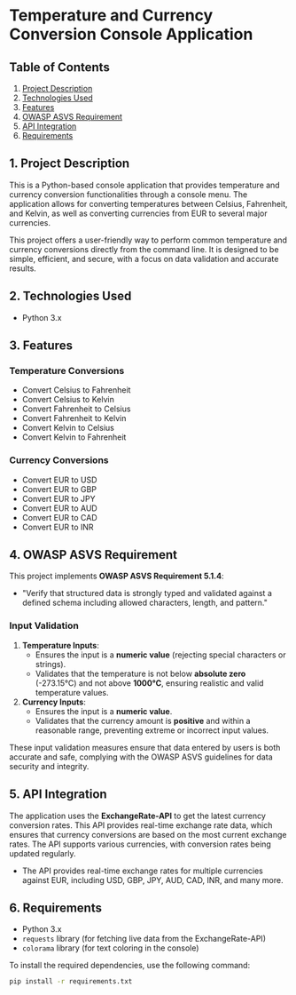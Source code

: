#   Temperature and Currency Conversion Console Application

##   Table of Contents

1.  [Project Description](#project-description)
2.  [Technologies Used](#technologies-used)
3.  [Features](#features)
4.  [OWASP ASVS Requirement](#owasp-asvs-requirement)
5.  [API Integration](#api-integration)
6.  [Requirements](#requirements)

##   1. Project Description

This is a Python-based console application that provides temperature and currency conversion functionalities through a console menu. The application allows for converting temperatures between Celsius, Fahrenheit, and Kelvin, as well as converting currencies from EUR to several major currencies.

This project offers a user-friendly way to perform common temperature and currency conversions directly from the command line. It is designed to be simple, efficient, and secure, with a focus on data validation and accurate results.

##   2. Technologies Used

* Python 3.x

##   3. Features

###   Temperature Conversions

* Convert Celsius to Fahrenheit
* Convert Celsius to Kelvin
* Convert Fahrenheit to Celsius
* Convert Fahrenheit to Kelvin
* Convert Kelvin to Celsius
* Convert Kelvin to Fahrenheit

###   Currency Conversions

* Convert EUR to USD
* Convert EUR to GBP
* Convert EUR to JPY
* Convert EUR to AUD
* Convert EUR to CAD
* Convert EUR to INR

##   4. OWASP ASVS Requirement

This project implements **OWASP ASVS Requirement 5.1.4**:

* "Verify that structured data is strongly typed and validated against a defined schema including allowed characters, length, and pattern."

###   Input Validation

1.  **Temperature Inputs**:
    * Ensures the input is a **numeric value** (rejecting special characters or strings).
    * Validates that the temperature is not below **absolute zero** (-273.15°C) and not above **1000°C**, ensuring realistic and valid temperature values.
2.  **Currency Inputs**:
    * Ensures the input is a **numeric value**.
    * Validates that the currency amount is **positive** and within a reasonable range, preventing extreme or incorrect input values.

These input validation measures ensure that data entered by users is both accurate and safe, complying with the OWASP ASVS guidelines for data security and integrity.

##   5. API Integration

The application uses the **ExchangeRate-API** to get the latest currency conversion rates. This API provides real-time exchange rate data, which ensures that currency conversions are based on the most current exchange rates. The API supports various currencies, with conversion rates being updated regularly.

* The API provides real-time exchange rates for multiple currencies against EUR, including USD, GBP, JPY, AUD, CAD, INR, and many more.

##   6. Requirements

* Python 3.x
* `requests` library (for fetching live data from the ExchangeRate-API)
* `colorama` library (for text coloring in the console)

To install the required dependencies, use the following command:

```bash
pip install -r requirements.txt
